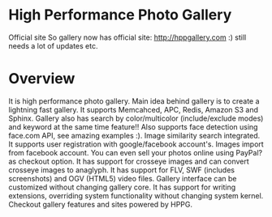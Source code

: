 High Performance Photo Gallery
====

Official site
So gallery now has official site: http://hppgallery.com :) still needs a lot of updates etc.

Overview
====
It is high performance photo gallery. Main idea behind gallery is to create a lightning fast gallery. It supports Memcahced, APC, Redis, Amazon S3 and Sphinx. Gallery also has search by color/multicolor (include/exclude modes) and keyword at the same time feature!! Also supports face detection using face.com API, see amazing examples :). Image similarity search integrated. It supports user registration with google/facebook account's. Images import from facebook account. You can even sell your photos online using PayPal? as checkout option. It has support for crosseye images and can convert crosseye images to anaglyph. It has support for FLV, SWF (includes screenshots) and OGV (HTML5) video files. Gallery interface can be customized without changing gallery core. It has support for writing extensions, overriding system functionality without changing system kernel. Checkout gallery features and sites powered by HPPG.
